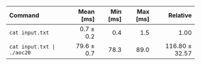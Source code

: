 | Command | Mean [ms] | Min [ms] | Max [ms] | Relative |
|:---|---:|---:|---:|---:|
| `cat input.txt` | 0.7 ± 0.2 | 0.4 | 1.5 | 1.00 |
| `cat input.txt \| ./aoc20` | 79.6 ± 0.7 | 78.3 | 89.0 | 116.80 ± 32.57 |
